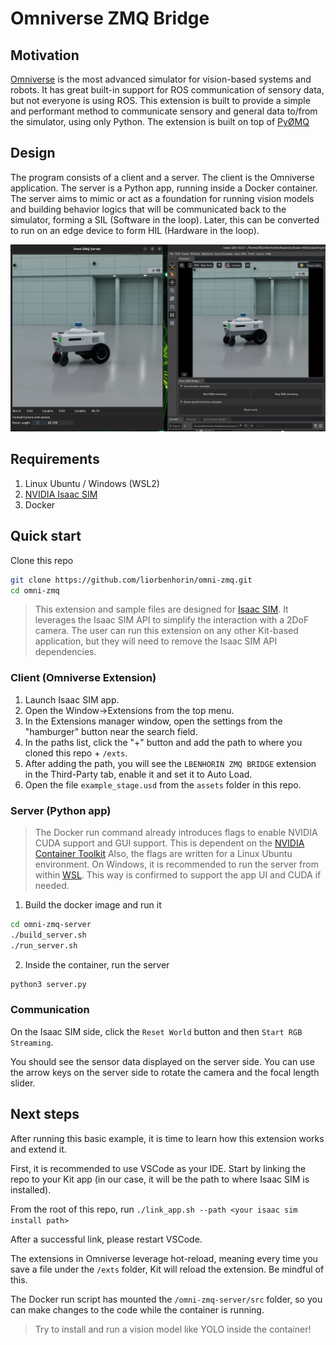 # Omniverse ZMQ Bridge

## Motivation

[Omniverse](https://www.nvidia.com/en-eu/omniverse/) is the most advanced simulator for vision-based systems and robots. 
It has great built-in support for ROS communication of sensory data, but not everyone is using ROS. 
This extension is built to provide a simple and performant method to communicate sensory and general data to/from the simulator, using only Python. The extension is built on top of [PyØMQ](https://pyzmq.readthedocs.io/en/latest/)

## Design

The program consists of a client and a server. 
The client is the Omniverse application. 
The server is a Python app, running inside a Docker container. The server aims to mimic or act as a foundation for running vision models and building behavior logics that will be communicated back to the simulator, forming a SIL (Software in the loop). 
Later, this can be converted to run on an edge device to form HIL (Hardware in the loop).

![alt text](exts/lbenhorin.zmq.bridge/data/preview.png)

## Requirements

1. Linux Ubuntu / Windows (WSL2)
2. [NVIDIA Isaac SIM](https://docs.omniverse.nvidia.com/isaacsim/latest/installation/install_workstation.html)
3. Docker

## Quick start

Clone this repo 
``` bash
git clone https://github.com/liorbenhorin/omni-zmq.git
cd omni-zmq
```

> This extension and sample files are designed for [Isaac SIM](https://docs.omniverse.nvidia.com/isaacsim/latest/index.html). 
> It leverages the Isaac SIM API to simplify the interaction with a 2DoF camera. 
> The user can run this extension on any other Kit-based application, but they will need to remove the Isaac SIM API dependencies.


### Client (Omniverse Extension)

1. Launch Isaac SIM app.
2. Open the Window->Extensions from the top menu.
3. In the Extensions manager window, open the settings from the "hamburger" button near the search field.
4. In the paths list, click the "+" button and add the path to where you cloned this repo + `/exts`.
5. After adding the path, you will see the `LBENHORIN ZMQ BRIDGE` extension in the Third-Party tab, enable it and set it to Auto Load.
6. Open the file `example_stage.usd` from the `assets` folder in this repo.

### Server (Python app)

> The Docker run command already introduces flags to enable NVIDIA CUDA support and GUI support. 
> This is dependent on the [NVIDIA Container Toolkit](https://docs.nvidia.com/datacenter/cloud-native/container-toolkit/latest/install-guide.html)
> Also, the flags are written for a Linux Ubuntu environment.
> On Windows, it is recommended to run the server from within [WSL](https://learn.microsoft.com/en-us/windows/wsl/about).
> This way is confirmed to support the app UI and CUDA if needed.

1. Build the docker image and run it 
```bash
cd omni-zmq-server
./build_server.sh
./run_server.sh
```
2. Inside the container, run the server 
```bash
python3 server.py
```

### Communication
On the Isaac SIM side, click the `Reset World` button and then `Start RGB Streaming`.

You should see the sensor data displayed on the server side. You can use the arrow keys on the server side to rotate the camera and the focal length slider.



## Next steps

After running this basic example, it is time to learn how this extension works and extend it.

First, it is recommended to use VSCode as your IDE. Start by linking the repo to your Kit app (in our case, it will be the path to where Isaac SIM is installed).

From the root of this repo, run
`./link_app.sh --path <your isaac sim install path>`

After a successful link, please restart VSCode.

The extensions in Omniverse leverage hot-reload, meaning every time you save a file under the `/exts` folder, Kit will reload the extension. Be mindful of this.

The Docker run script has mounted the `/omni-zmq-server/src` folder, so you can make changes to the code while the container is running.


> Try to install and run a vision model like YOLO inside the container!